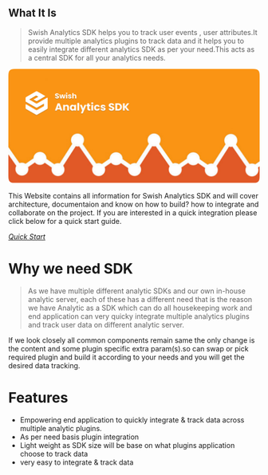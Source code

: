 ## What It Is
> Swish Analytics SDK helps you to track user events , user attributes.It provide multiple analytics plugins to track data and it helps you to easily integrate different analytics SDK as per your need.This acts as a central SDK for all your analytics needs.

![alt text](assets/img/in.png)


This Website contains all information for Swish Analytics SDK and will cover architecture, documentaion and know on how to build? how to integrate and collaborate on the project. If you are interested in a quick integration please click below for a quick start guide.

<a class="learn-more btn-learn" target="_blank" href="pages/telco-cloud/swish-analyticssdk-android/QuickIntegration.md">
    <span class="circle" aria-hidden="true">
        <span class="icon arrow"></span>
    </span>
    <span class="button-text"><i>Quick Start</i></span>
</a>


# Why we need SDK
> As we have multiple different analytic SDKs and our own in-house analytic server, each of these has a different need that is the reason we have Analytic as a SDK which can do all housekeeping work and end application can very quicky integrate multiple analytics plugins and track user data on different analytic server.

If we look closely all common components remain same the only change is the content and some plugin specific extra param(s).so can swap or pick required plugin and build it according to your needs and you will get the desired data tracking.

# Features

- Empowering end application to quickly integrate & track data across multiple analytic plugins.
- As per need basis plugin integration
- Light weight as SDK size will be base on what plugins application choose to track data
- very easy to integrate & track data



